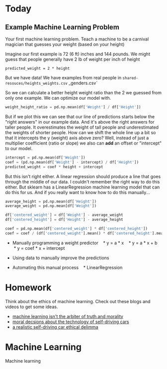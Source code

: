 # Today

## Example Machine Learning Problem

Your first machine learning problem.
Teach a machine to be a carnival magician that guesses your weight (based on your height)

Imagine our first example is 72 (6 ft) inches and 144 pounds.
We might guess that people generally have 2 lb of weight per inch of height

`predicted_weight = 2 * height`

But we have data!
We have examples from real people in `shared-resouces/heights_weights.csv`
_genders.csv`

So we can calculate a better height weight ratio than the 2 we guessed from only one example.
We can optimize our model with.


```python
weight_height_ratio = pd.np.mean(df['Weight'] / df['Height'])
```



But if we plot this we can see that our line of predictions starts below the "right answers" in our example data.
And it's above the right answers for taller people.
It overestimates the weight of tall people and underestimated the weights of shorter people.
How can we shift the whole line up a bit so that it intercepts the y (weight) axis above zero?
Well, instead of just a multiplier coefficient (ratio or slope) we also can **add** an offset or "intercept" to our model.

```python
intercept = pd.np.mean(df['Weight'])
coef = (pd.np.mean(df['Weight'] - intercept) / df['Height'])
predicted_weight = coef * height + intercept
```

But this isn't right either.
A linear regression should produce a line that goes through the middle of our data.
I couldn't remember the right way to do this either.
But sklearn has a LinearRegression machine learning model that can do this for us.
And if you really want to know how to do this manually...


```python
average_height = pd.np.mean(df['Height'])
average_weight = pd.np.mean[df['Weight'])

df['centered_weight'] = df['Weight'] - average_weight
df['centered_height'] = df['Height'] - average_height

coef = pd.np.mean(df['centered_weight'] * df['centered_height'])
coef = coef / (df['centered_weight'].mean() * df['centered_height'].mean())

```





* Manually programming a weight predictor
    * y = a * x 
    * y = a * x + b
    * y = coef * x + intercept
    

* Using data to manually improve the predictions
* Automating this manual process
    * LinearRegression 
   
 


# Homework

Think about the ethics of machine learning.
Check out these blogs and videos to get some ideas.

* [machine learning isn't the arbiter of truth and morality](https://www.ted.com/talks/cathy_o_neil_the_era_of_blind_faith_in_big_data_must_end)
* [moral decsions about the technology of self-driving cars](https://www.ted.com/talks/iyad_rahwan_what_moral_decisions_should_driverless_cars_make)
* [a realistic self-driving car ethical delimma](https://youtu.be/ixIoDYVfKA0)

# Machine Learning

Machine learning
